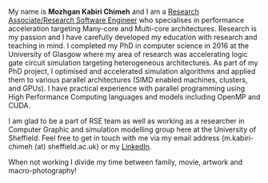 <!--
.. title: A new member of the team: Mozhgan Kabiri Chimeh
.. author: Mozhgan Kabiri Chimeh
.. slug: mozhgankch_intro
.. date: 2016-10-28 08:09:22 UTC
.. tags:
.. category:
.. link:
.. description:
.. type: text
-->

My name is **Mozhgan Kabiri Chimeh** and I am a [Research Associate/Research Software Engineer](http://www.rse.ac.uk/) who specialises in performance acceleration targeting Many-core and Multi-core architectures. Research is my passion and I have carefully developed my education with research and teaching in mind. I completed my PhD in computer science in 2016 at the University of Glasgow where my area of research was accelerating logic gate circuit simulation targeting heterogeneous architectures.  As part of my PhD project, I optimised and accelerated simulation algorithms and applied them to various parallel architectures (SIMD enabled machines, clusters, and GPUs). I have practical experience with parallel programming using High Performance Computing languages and models including OpenMP and CUDA.

I am glad to be a part of RSE team as well as working as a researcher in Computer Graphic and simulation modelling group here at the University of Sheffield. Feel free to get in touch with me via my email address (m.kabiri-chimeh (at) sheffield.ac.uk) or my [LinkedIn](https://uk.linkedin.com/in/mozhgankch).

When not working I divide my time between family, movie, artwork and macro-photography!
